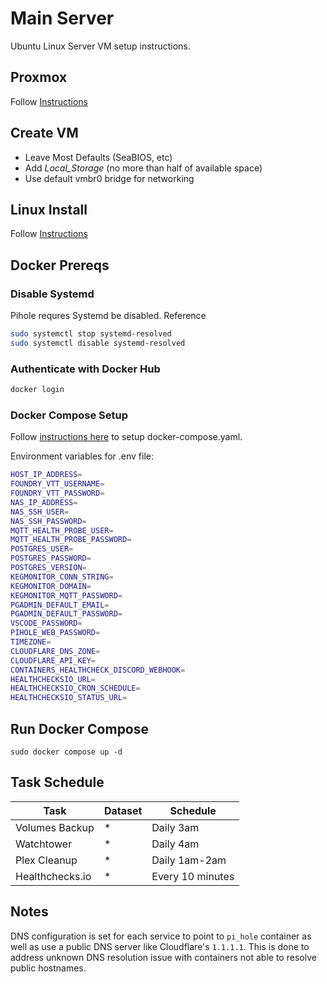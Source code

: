 # Main Server

Ubuntu Linux Server VM setup instructions.

## Proxmox

Follow [Instructions](/proxmox_setup.md)

## Create VM

* Leave Most Defaults (SeaBIOS, etc)
* Add *Local_Storage* (no more than half of available space)
* Use default vmbr0 bridge for networking

## Linux Install

Follow [Instructions](/linux_setup.md)

## Docker Prereqs

### Disable Systemd

Pihole requres Systemd be disabled. Reference

```bash
sudo systemctl stop systemd-resolved
sudo systemctl disable systemd-resolved
```

### Authenticate with Docker Hub

```bash
docker login
```

### Docker Compose Setup

Follow [instructions here](/docker_compose.md) to setup docker-compose.yaml.

Environment variables for .env file:

```bash
HOST_IP_ADDRESS=
FOUNDRY_VTT_USERNAME=
FOUNDRY_VTT_PASSWORD=
NAS_IP_ADDRESS=
NAS_SSH_USER=
NAS_SSH_PASSWORD=
MQTT_HEALTH_PROBE_USER=
MQTT_HEALTH_PROBE_PASSWORD=
POSTGRES_USER=
POSTGRES_PASSWORD=
POSTGRES_VERSION=
KEGMONITOR_CONN_STRING=
KEGMONITOR_DOMAIN=
KEGMONITOR_MQTT_PASSWORD=
PGADMIN_DEFAULT_EMAIL=
PGADMIN_DEFAULT_PASSWORD=
VSCODE_PASSWORD=
PIHOLE_WEB_PASSWORD=
TIMEZONE=
CLOUDFLARE_DNS_ZONE=
CLOUDFLARE_API_KEY=
CONTAINERS_HEALTHCHECK_DISCORD_WEBHOOK=
HEALTHCHECKSIO_URL=
HEALTHCHECKSIO_CRON_SCHEDULE=
HEALTHCHECKSIO_STATUS_URL=
```

## Run Docker Compose

`
sudo docker compose up -d
`

## Task Schedule

| Task       | Dataset    | Schedule   |
|------------|------------|------------|
| Volumes Backup | * | Daily 3am |
| Watchtower | * | Daily 4am |
| Plex Cleanup | * | Daily 1am-2am |
| Healthchecks.io | * | Every 10 minutes |

## Notes

DNS configuration is set for each service to point to `pi_hole` container as well as use a public DNS server like Cloudflare's `1.1.1.1`. This is done to address unknown DNS resolution issue with containers not able to resolve public hostnames.
